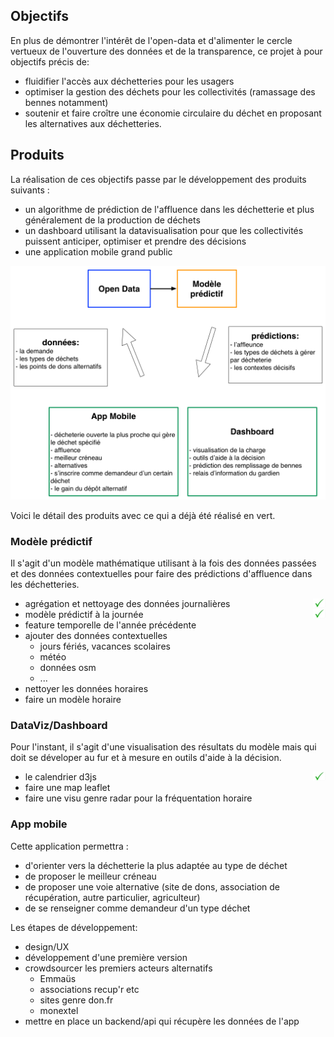 ## Objectifs

En plus de  démontrer l'intérêt de l'open-data et d'alimenter le cercle vertueux de l'ouverture des données et de la transparence, ce projet à pour objectifs précis de:

- fluidifier l'accès aux déchetteries pour les usagers
- optimiser la gestion des déchets pour les collectivités (ramassage des bennes notamment)
- soutenir et faire croître une économie circulaire du déchet en proposant les alternatives aux déchetteries.

## Produits

La réalisation de ces objectifs passe par le développement des produits suivants :

- un algorithme de prédiction de l'affluence dans les déchetterie et plus généralement de la production de déchets
- un dashboard utilisant la datavisualisation pour que les collectivités puissent anticiper, optimiser et prendre des décisions
- une application mobile grand public

![Schema](img/schema.png)

Voici le détail des produits avec ce qui a déjà été réalisé en vert.

### Modèle prédictif

Il s'agit d'un modèle mathématique utilisant à la fois des données passées et des données contextuelles pour faire des prédictions d'affluence dans les déchetteries.

- agrégation et nettoyage des données journalières <img src="img/done.jpg" style="float:right;" />
- modèle prédictif à la journée <img src="img/done.jpg" style="float:right;" />
- feature temporelle de l'année précédente
- ajouter des données contextuelles
    - jours fériés, vacances scolaires
    - météo
    - données osm
    - ...
- nettoyer les données horaires
- faire un modèle horaire


### DataViz/Dashboard

Pour l'instant, il s'agit d'une visualisation des résultats du modèle mais qui doit se déveloper au fur et à mesure en outils d'aide à la décision.

- le calendrier d3js <img src="img/done.jpg" style="float:right;" />
- faire une map leaflet
- faire une visu genre radar pour la fréquentation horaire

### App mobile

Cette application permettra :

- d'orienter vers la déchetterie la plus adaptée au type de déchet
- de proposer le meilleur créneau
- de proposer une voie alternative (site de dons, association de récupération, autre particulier, agriculteur)
- de se renseigner comme demandeur d'un type déchet

Les étapes de développement:

- design/UX
- développement d'une première version
- crowdsourcer les premiers acteurs alternatifs
    - Emmaüs
    - associations recup'r etc
    - sites genre don.fr
    - monextel
- mettre en place un backend/api qui récupère les données de l'app
